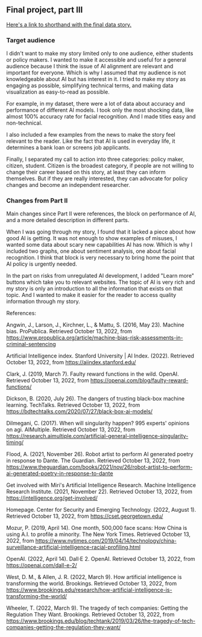 ## Final project, part III

[Here's a link to shorthand with the final data story.](/https://carnegiemellon.shorthandstories.com/ai-is-developing-rapidly-but-few-laws-ensure-its-safety/index.html) 

### Target audience 
 
I didn't want to make my story limited only to one audience, either students or policy makers. I wanted to make it accessible and useful for a general audience because I think the issue of AI alignment are relevant and important for everyone. Which is why I assumed that my audience is not knowledgeable about AI but has interest in it. I tried to make my story as engaging as possible, simplifying technical terms, and making data visualization as easy-to-read as possible. 

For example, in my dataset, there were a lot of data about accuracy and performance of different AI models. I took only the most shocking data, like almost 100% accuracy rate for facial recognition. And I made titles easy and non-technical. 

I also included a few examples from the news to make the story feel relevant to the reader. Like the fact that AI is used in everyday life, it determines a bank loan or screens job applicants. 

Finally, I separated my call to action into three categories: policy maker, citizen, student. Citizen is the broadest category, if people are not willing to change their career based on this story, at least they can inform themselves. But if they are really interested, they can advocate for policy changes and become an independent researcher. 
 
### Changes from Part II

Main changes since Part II were references, the block on performance of AI, and a more detailed description in different parts. 

When I was going through my story, I found that it lacked a piece about how good AI is getting. It was not enough to show examples of misuses, I wanted some data about scary new capabilities AI has now. Which is why I included two graphs, one about sentiment analysis, one about facial recognition. I think that block is very necessary to bring home the point that AI policy is urgently needed. 

In the part on risks from unregulated AI development, I added "Learn more" buttons which take you to relevant websites. The topic of AI is very rich and my story is only an introduction to all the information that exists on that topic. And I wanted to make it easier for the reader to access quality information through my story. 
 

References: 
 
Angwin, J., Larson, J., Kirchner, L., &amp; Mattu, S. (2016, May 23). Machine bias. ProPublica. Retrieved October 13, 2022, from https://www.propublica.org/article/machine-bias-risk-assessments-in-criminal-sentencing 

Artificial Intelligence index. Stanford University | AI Index. (2022). Retrieved October 13, 2022, from https://aiindex.stanford.edu/ 

Clark, J. (2019, March 7). Faulty reward functions in the wild. OpenAI. Retrieved October 13, 2022, from https://openai.com/blog/faulty-reward-functions/ 

Dickson, B. (2020, July 26). The dangers of trusting black-box machine learning. TechTalks. Retrieved October 13, 2022, from https://bdtechtalks.com/2020/07/27/black-box-ai-models/ 

Dilmegani, C. (2017). When will singularity happen? 995 experts' opinions on agi. AIMultiple. Retrieved October 13, 2022, from https://research.aimultiple.com/artificial-general-intelligence-singularity-timing/ 

Flood, A. (2021, November 26). Robot artist to perform AI generated poetry in response to Dante. The Guardian. Retrieved October 13, 2022, from https://www.theguardian.com/books/2021/nov/26/robot-artist-to-perform-ai-generated-poetry-in-response-to-dante 

Get involved with Miri's Artificial Intelligence Research. Machine Intelligence Research Institute. (2021, November 22). Retrieved October 13, 2022, from https://intelligence.org/get-involved/ 

Homepage. Center for Security and Emerging Technology. (2022, August 1). Retrieved October 13, 2022, from https://cset.georgetown.edu/ 

Mozur, P. (2019, April 14). One month, 500,000 face scans: How China is using A.I. to profile a minority. The New York Times. Retrieved October 13, 2022, from https://www.nytimes.com/2019/04/14/technology/china-surveillance-artificial-intelligence-racial-profiling.html 

OpenAI. (2022, April 14). Dall·E 2. OpenAI. Retrieved October 13, 2022, from https://openai.com/dall-e-2/ 

West, D. M., &amp; Allen, J. R. (2022, March 9). How artificial intelligence is transforming the world. Brookings. Retrieved October 13, 2022, from https://www.brookings.edu/research/how-artificial-intelligence-is-transforming-the-world/ 

Wheeler, T. (2022, March 9). The tragedy of tech companies: Getting the Regulation They Want. Brookings. Retrieved October 13, 2022, from https://www.brookings.edu/blog/techtank/2019/03/26/the-tragedy-of-tech-companies-getting-the-regulation-they-want/ 
